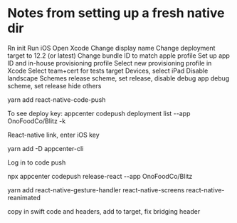 # Notes from setting up a fresh native dir

Rn init
Run iOS
Open Xcode
Change display name
Change deployment target to 12.2 (or latest)
Change bundle ID to match apple profile
Set up app ID and in-house provisioning profile
Select new provisioning profile in Xcode
Select team+cert for tests target
Devices, select iPad
Disable landscape
Schemes
release scheme, set release, disable debug app
debug scheme, set release
hide others

yarn add react-native-code-push

To see deploy key: appcenter codepush deployment list --app OnoFoodCo/Blitz -k

React-native link, enter iOS key

yarn add -D appcenter-cli

Log in to code push

npx appcenter codepush release-react --app OnoFoodCo/Blitz

<test codepush is working>

yarn add react-native-gesture-handler react-native-screens react-native-reanimated

copy in swift code and headers, add to target, fix bridging header
